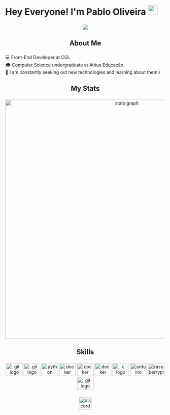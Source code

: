 # Hey Everyone! I'm Pablo Oliveira <img src="https://raw.githubusercontent.com/MartinHeinz/MartinHeinz/master/wave.gif" width="30px">

###

<div align="center">
  <img height="" src="https://github.com/user-attachments/assets/a4118b8d-06fa-4dce-bbab-7ad36795f4ca"  />
</div>

###

<h2 align="center">About Me</h2>

###

💻 Front-End Developer at CGI.\
🎓 Computer Science undergraduate at Atitus Educação.\
🌟 I am constantly seeking out new technologies and learning about them.\
###

<h2 align="center">My Stats</h2>

###

<div align="center">
  <img src="https://github-profile-summary-cards.vercel.app/api/cards/profile-details?username=PabloAOliveira&theme=bear" width=750  alt="stats graph"/>

</div>

###

<h2 align="center">Skills</h2>

###

<div align="center">
  <img src="https://cdn.jsdelivr.net/gh/devicons/devicon@latest/icons/go/go-original-wordmark.svg" height="40" width="52" alt="git logo"  />
  <img src="https://cdn.jsdelivr.net/gh/devicons/devicon@latest/icons/javascript/javascript-original.svg" height="40" width="52" alt="git logo"  />
  <img src="https://cdn.jsdelivr.net/gh/devicons/devicon/icons/python/python-original.svg" height="40" width="52" alt="python logo"  />
  <img src="https://cdn.jsdelivr.net/gh/devicons/devicon/icons/docker/docker-plain-wordmark.svg" height="40" width="52" alt="docker logo"  />
  <img src="https://cdn.jsdelivr.net/gh/devicons/devicon@latest/icons/postgresql/postgresql-original-wordmark.svg" height="40" width="52" alt="docker logo"  />
  <img src="https://cdn.jsdelivr.net/gh/devicons/devicon@latest/icons/rabbitmq/rabbitmq-original.svg" height="40" width="52" alt="docker logo"  />
  <img src="https://cdn.jsdelivr.net/gh/devicons/devicon/icons/c/c-plain.svg" height="40" width="52" alt="c logo"  />
  <img src="https://cdn.jsdelivr.net/gh/devicons/devicon/icons/arduino/arduino-original-wordmark.svg" height="40" width="52" alt="arduino logo"  />
  <img src="https://cdn.jsdelivr.net/gh/devicons/devicon/icons/raspberrypi/raspberrypi-original.svg" height="40" width="52" alt="raspberrypi logo"  />
  <img src="https://cdn.jsdelivr.net/gh/devicons/devicon/icons/git/git-plain.svg" height="40" width="52" alt="git logo"  />
</div>

###

<div align="center">
  <a href="https://discord.gg/K2hkuvxf" target="_blank" rel="noopener noreferrer"> <img src="https://img.shields.io/static/v1?message=Discord&logo=discord&label=&color=7289DA&logoColor=white&labelColor=&style=for-the-badge" height="40" alt="discord logo"  /></a>
  
</div>

###
















